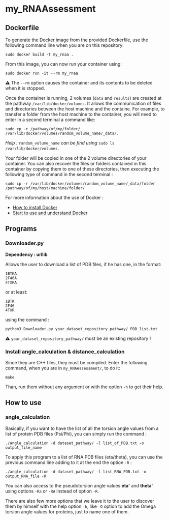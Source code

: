 # my_RNAAssessment

## Dockerfile

To generate the Docker image from the provided Dockerfile, use the following command line when you are on this repository:
```
sudo docker build -t my_rnaa .
```

From this image, you can now run your container using:
```
sudo docker run -it --rm my_rnaa
```

:warning: The `--rm` option causes the container and its contents to be deleted when it is stopped.

Once the container is running, 2 volumes (`data` and `results`) are created at the pathway `/var/lib/docker/volumes`. It allows the communication of files and directories between the host machine and the containe.
For example, to transfer a folder from the host machine to the container, you will need to enter in a second terminal a command like:
```
sudo cp -r /pathway/of/my/folder/ /var/lib/docker/volumes/random_volume_name/_data/.
```

*Help :* `random_volume_name` *can be find using* `sudo ls /var/lib/docker/volumes`.

Your folder will be copied in one of the 2 volume directories of your container.
You can also recover the files or folders contained in this container by copying them to one of these directories, then executing the following type of command in the second terminal :
```
sudo cp -r /var/lib/docker/volumes/random_volume_name/_data/folder /pathway/of/my/host/machine/folder/ 
```

For more information about the use of Docker :
- [How to install Docker](https://www.digitalocean.com/community/tutorials/how-to-install-and-use-docker-on-ubuntu-20-04-fr)
- [Start to use and understand Docker](https://takacsmark.com/dockerfile-tutorial-by-example-dockerfile-best-practices-2018/)

## Programs

### Downloader.py

**Dependency : urllib**

Allows the user to download a list of PDB files, if he has one, in the format:
```
1BTKA
2F46A 
4TXRA
```
or at least:
```
1BTK
2F46
4TXR
```
using the command :
```
python3 Downloader.py your_dataset_repository_pathway/ PDB_list.txt
```
:warning: `your_dataset_repository_pathway/` must be an existing repository !
### Install angle_calculation & distance_calculation

Since they are C++ files, they must be compiled. Enter the following command, when you are in `my_RNAAssessment/`, to do it:
```
make
```
Than, run them without any argument or with the option `-h` to get their help.

## How to use
### angle_calculation

Basically, if you want to have the list of all the torsion angle values from a list of protein PDB files (Psi/Phi), you can simply run the command :
```
./angle_calculation -d dataset_pathway/ -l list_of_PDB.txt -o output_file_name
```

To apply this program to a list of RNA PDB files (eta/theta), you can use the previous command line adding to it at the end the option `-R` :
```
./angle_calculation -d dataset_pathway/ -l list_RNA_PDB.txt -o output_RNA_file -R
```
You can also access to the pseudotorsion angle values **eta'** and **theta'** using options `-Ra` or `-RA` instead of option `-R`.

There are also few more options that we leave it to the user to discover them by himself with the help option `-h`, like `-O` option to add the Omega torsion angle values for proteins, just to name one of them. 
